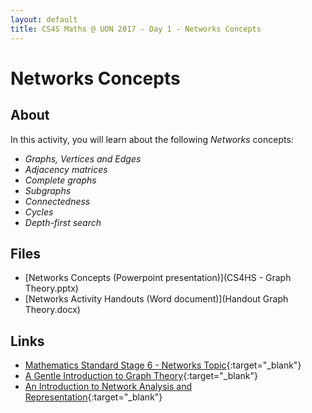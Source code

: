 ```yaml
---
layout: default
title: CS4S Maths @ UON 2017 - Day 1 - Networks Concepts
---
```


# Networks Concepts

## About

In this activity, you will learn about the following *Networks* concepts:

- *Graphs, Vertices and Edges*
- *Adjacency matrices*
- *Complete graphs*
- *Subgraphs*
- *Connectedness*
- *Cycles*
- *Depth-first search*

## Files

- [Networks Concepts (Powerpoint presentation)](CS4HS - Graph Theory.pptx)
- [Networks Activity Handouts (Word document)](Handout Graph Theory.docx)

## Links

- [Mathematics Standard Stage 6 - Networks Topic](http://syllabus.nesa.nsw.edu.au/mathematics-standard-stage6/content/1277/){:target="_blank"}
- [A Gentle Introduction to Graph Theory](https://dev.to/vaidehijoshi/a-gentle-introduction-to-graph-theory){:target="_blank"}
- [An Introduction to Network Analysis and Representation](http://dhs.stanford.edu/dh/networks/){:target="_blank"}

